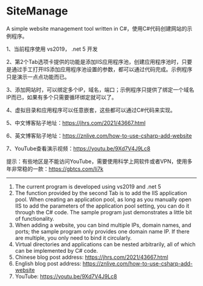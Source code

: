 # SiteManage
A simple website management tool written in C#，使用C#代码创建网站的示例程序。


1、当前程序使用 vs2019， .net 5 开发

2、第2个Tab选项卡提供的功能是添加IIS应用程序池，创建应用程序池时，只要是通过手工打开IIS添加应用程序池设置的参数，都可以通过代码完成。示例程序只是演示一点点功能而已。

3、添加网站时，可以绑定多个IP，域名，端口；示例程序只提供了绑定一个域名IP而已，如果有多个只需要循环绑定就可以了。

4、虚拟目录和应用程序可以任意嵌套，这些都可以通过C#代码来实现。

5、中文博客贴子地址：https://jhrs.com/2021/43667.html

6、英文博客贴子地址：https://znlive.com/how-to-use-csharp-add-website

7、YouTube查看演示视频：https://youtu.be/9Xd7V4J9Lc8

提示：有些地区是不能访问YouTube，需要使用科学上网软件或者VPN，使用多年非常稳的一款：https://gbtcs.com/li7k

-------------------------------------------------------------------------------------------------

1. The current program is developed using vs2019 and .net 5
2. The function provided by the second Tab is to add the IIS application pool. When creating an application pool, as long as you manually open IIS to add the parameters of the application pool setting, you can do it through the C# code. The sample program just demonstrates a little bit of functionality.
3. When adding a website, you can bind multiple IPs, domain names, and ports; the sample program only provides one domain name IP. If there are multiple, you only need to bind it circularly.
4. Virtual directories and applications can be nested arbitrarily, all of which can be implemented by C# code.
5. Chinese blog post address: https://jhrs.com/2021/43667.html
6. English blog post address: https://znlive.com/how-to-use-csharp-add-website
7. YouTube: https://youtu.be/9Xd7V4J9Lc8
